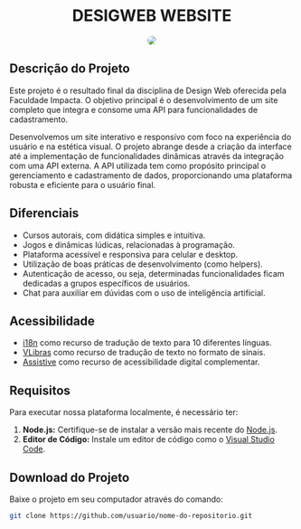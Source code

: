 <h1 align="center">DESIGWEB WEBSITE</h1>

<p align="center">
  <img src="pictures/banner-readme.png" style="border-radius: 15px;">
</p>

## Descrição do Projeto

Este projeto é o resultado final da disciplina de Design Web oferecida pela Faculdade Impacta. O objetivo principal é o desenvolvimento de um site completo que integra e consome uma API para funcionalidades de cadastramento.

Desenvolvemos um site interativo e responsivo com foco na experiência do usuário e na estética visual. O projeto abrange desde a criação da interface até a implementação de funcionalidades dinâmicas através da integração com uma API externa. A API utilizada tem como propósito principal o gerenciamento e cadastramento de dados, proporcionando uma plataforma robusta e eficiente para o usuário final.

## Diferenciais

- Cursos autorais, com didática simples e intuitiva.
- Jogos e dinâmicas lúdicas, relacionadas à programação.
- Plataforma acessível e responsiva para celular e desktop.
- Utilização de boas práticas de desenvolvimento (como helpers).
- Autenticação de acesso, ou seja, determinadas funcionalidades ficam dedicadas a grupos específicos de usuários.
- Chat para auxiliar em dúvidas com o uso de inteligência artificial.

## Acessibilidade

- [i18n](https://react.i18next.com) como recurso de tradução de texto para 10 diferentes línguas.
- [VLibras](https://vlibras.gov.br/doc/widget/introduction/presentation.html) como recurso de tradução de texto no formato de sinais.
- [Assistive](https://assistive.com.br) como recurso de acessibilidade digital complementar.

## Requisitos

Para executar nossa plataforma localmente, é necessário ter:

1. **Node.js:** Certifique-se de instalar a versão mais recente do [Node.js](https://nodejs.org/en).
2. **Editor de Código:** Instale um editor de código como o [Visual Studio Code](https://code.visualstudio.com/).

## Download do Projeto

Baixe o projeto em seu computador através do comando:

```bash
git clone https://github.com/usuario/nome-do-repositorio.git
